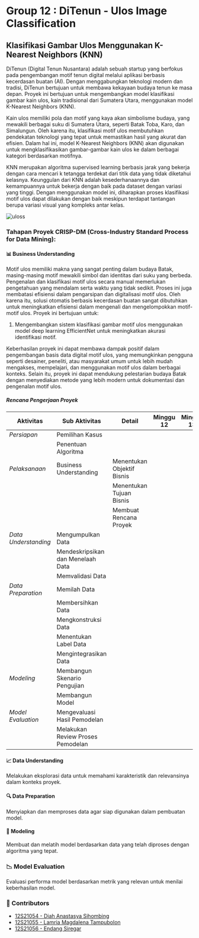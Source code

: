 # Group 12 : DiTenun - Ulos Image Classification
## Klasifikasi Gambar Ulos Menggunakan K-Nearest Neighbors (KNN)
DiTenun (Digital Tenun Nusantara) adalah sebuah startup yang berfokus pada pengembangan motif tenun digital melalui aplikasi berbasis kecerdasan buatan (AI). Dengan menggabungkan teknologi modern dan tradisi, DiTenun bertujuan untuk membawa kekayaan budaya tenun ke masa depan. Proyek ini bertujuan untuk mengembangkan model klasifikasi gambar kain ulos, kain tradisional dari Sumatera Utara, menggunakan model K-Nearest Neighbors (KNN).

Kain ulos memiliki pola dan motif yang kaya akan simbolisme budaya, yang mewakili berbagai suku di Sumatera Utara, seperti Batak Toba, Karo, dan Simalungun. Oleh karena itu, klasifikasi motif ulos membutuhkan pendekatan teknologi yang tepat untuk memastikan hasil yang akurat dan efisien. Dalam hal ini, model K-Nearest Neighbors (KNN) akan digunakan untuk mengklasifikasikan gambar-gambar kain ulos ke dalam berbagai kategori berdasarkan motifnya.

KNN merupakan algoritma supervised learning berbasis jarak yang bekerja dengan cara mencari k tetangga terdekat dari titik data yang tidak diketahui kelasnya. Keunggulan dari KNN adalah kesederhanaannya dan kemampuannya untuk bekerja dengan baik pada dataset dengan variasi yang tinggi. Dengan menggunakan model ini, diharapkan proses klasifikasi motif ulos dapat dilakukan dengan baik meskipun terdapat tantangan berupa variasi visual yang kompleks antar kelas.

![uloss](https://github.com/user-attachments/assets/dad32f32-53d3-4d8b-8684-8056ff139ebb)

### Tahapan Proyek CRISP-DM (Cross-Industry Standard Process for Data Mining):
#### 📊 Business Understanding
Motif ulos memiliki makna yang sangat penting dalam budaya Batak, masing-masing motif mewakili simbol dan identitas dari suku yang berbeda. Pengenalan dan klasifikasi motif ulos secara manual memerlukan pengetahuan yang mendalam serta waktu yang tidak sedikit. Proses ini juga membatasi efisiensi dalam pengarsipan dan digitalisasi motif ulos. Oleh karena itu, solusi otomatis berbasis kecerdasan buatan sangat dibutuhkan untuk meningkatkan efisiensi dalam mengenali dan mengelompokkan motif-motif ulos.
Proyek ini bertujuan untuk:

1. Mengembangkan sistem klasifikasi gambar motif ulos menggunakan model deep learning EfficientNet untuk meningkatkan akurasi identifikasi motif.

Keberhasilan proyek ini dapat membawa dampak positif dalam pengembangan basis data digital motif ulos, yang memungkinkan pengguna seperti desainer, peneliti, atau masyarakat umum untuk lebih mudah mengakses, mempelajari, dan menggunakan motif ulos dalam berbagai konteks. Selain itu, proyek ini dapat mendukung pelestarian budaya Batak dengan menyediakan metode yang lebih modern untuk dokumentasi dan pengenalan motif ulos.

##### Rencana Pengerjaan Proyek
| Aktivitas            | Sub Aktivitas            | Detail                                           | Minggu 12               | Minggu 13               | Minggu 14               | Minggu 15               | Minggu 16               |
|----------------------|--------------------------|--------------------------------------------------|-------------------------|-------------------------|-------------------------|-------------------------|-------------------------|
| *Persiapan*        | Pemilihan Kasus          |                                                  |                         |                         |                         |                         |                         |
|                      | Penentuan Algoritma      |                                                  |                         |                         |                         |                         |                         |
| *Pelaksanaan*      | Business Understanding   | Menentukan Objektif Bisnis                       |                         |                         |                         |                         |                         |
|                      |                          | Menentukan Tujuan Bisnis                         |                         |                         |                         |                         |                         |
|                      |                          | Membuat Rencana Proyek                           |                         |                         |                         |                         |                         |
| *Data Understanding*| Mengumpulkan Data       |                                                  |                         |                         |                         |                         |                         |
|                      | Mendeskripsikan dan Menelaah Data |                                         |                         |                         |                         |                         |                         |
|                      | Memvalidasi Data         |                                                  |                         |                         |                         |                         |                         |
| *Data Preparation* | Memilah Data             |                                                  |                         |                         |                         |                         |                         |
|                      | Membersihkan Data        |                                                  |                         |                         |                         |                         |                         |
|                      | Mengkonstruksi Data      |                                                  |                         |                         |                         |                         |                         |
|                      | Menentukan Label Data    |                                                  |                         |                         |                         |                         |                         |
|                      | Mengintegrasikan Data    |                                                  |                         |                         |                         |                         |                         |
| *Modeling*        | Membangun Skenario Pengujian |                                                |                         |                         |                         |                         |                          |
|                      | Membangun Model          |                                                  |                         |                         |                         |                         |                  |
| *Model Evaluation* | Mengevaluasi Hasil Pemodelan |                                              |                         |                         |                         |                         |                       |
|                      | Melakukan Review Proses Pemodelan |                                        |                         |                         |                         |                         |                         

#### 📈 Data Understanding
Melakukan eksplorasi data untuk memahami karakteristik dan relevansinya dalam konteks proyek.

#### 🔍 Data Preparation
Menyiapkan dan memproses data agar siap digunakan dalam pembuatan model.

#### 🤖 Modeling
Membuat dan melatih model berdasarkan data yang telah diproses dengan algoritma yang tepat.

### 📉 Model Evaluation
Evaluasi performa model berdasarkan metrik yang relevan untuk menilai keberhasilan model.

### 👥 Contributors
 - [12S21054 - Diah Anastasya Sihombing](https://github.com/diahanastasya22)
 - [12S21055 - Lamria Magdalena Tampubolon](https://github.com/lamriatamp)
 - [12S21056 - Endang Siregar](https://github.com/endangsiregar)






